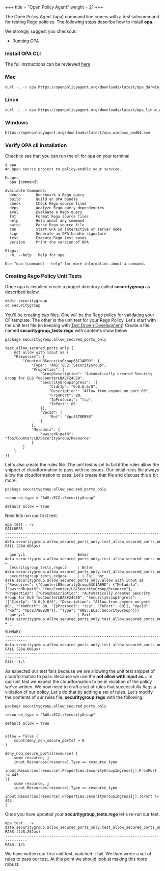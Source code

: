 +++
title = "Open Policy Agent"
weight = 21
+++

The Open Policy Agent (opa) command line comes with a test subcommand for testing Rego policies. The following steps describe how to install **opa**. </br>

We strongly suggest you checkout: 
* [Running OPA](https://www.openpolicyagent.org/docs/latest/#running-opa)


### Install OPA CLI

The full instructions can be reviewed [here](https://www.openpolicyagent.org/docs/latest/#running-opa)

### Mac
```bash
curl -L -o opa https://openpolicyagent.org/downloads/latest/opa_darwin_amd64
```

### Linux
```bash
curl -L -o opa https://openpolicyagent.org/downloads/latest/opa_linux_amd64
```

### Windows
```bash
https://openpolicyagent.org/downloads/latest/opa_windows_amd64.exe
```

### Verify OPA cli installation
Check to see that you can run the cli for opa on your terminal.

```
$ opa
An open source project to policy-enable your service.

Usage:
  opa [command]

Available Commands:
  bench       Benchmark a Rego query
  build       Build an OPA bundle
  check       Check Rego source files
  deps        Analyze Rego query dependencies
  eval        Evaluate a Rego query
  fmt         Format Rego source files
  help        Help about any command
  parse       Parse Rego source file
  run         Start OPA in interactive or server mode
  sign        Generate an OPA bundle signature
  test        Execute Rego test cases
  version     Print the version of OPA

Flags:
  -h, --help   help for opa

Use "opa [command] --help" for more information about a command.
```


### Creating Rego Policy Unit Tests

Once opa is installed create a project directory called **securitygroup** as described below.

```markdown
mkdir securitygroup
cd securitygroup
```

You'll be creating two files. One will be the Rego policy for validating your CF template. The other is the unit test for your Rego Policy. Let's start with the unit test file (in keeping with [Test Driven Development](https://en.wikipedia.org/wiki/Test-driven_development)) Create a file named **securitygroup_tests.rego** with contents show below

```
package securitygroup.allow_secured_ports_only

test_allow_secured_ports_only {
    not allow with input as {
    "Resources": {
        "CounterLBSecurityGroup63C1AB9D": {
            "Type": "AWS::EC2::SecurityGroup",
            "Properties": {
                "GroupDescription": "Automatically created Security Group for ELB fooCounterLBAEF24CE8",
                "SecurityGroupIngress": [{
                    "CidrIp": "0.0.0.0/0",
                    "Description": "Allow from anyone on port 80",
                    "FromPort": 80,
                    "IpProtocol": "tcp",
                    "ToPort": 80
                }],
                "VpcId": {
                    "Ref": "Vpc8378EB38"
                }
            },
            "Metadata": {
                "aws:cdk:path": "foo/Counter/LB/SecurityGroup/Resource"
            }
        }
    }
}}
```

Let's also create the rules file. The unit test is set to fail if the rules allow the snippet of cloudformation to pass with no issues. Our initial rules file always allow the cloudformation to pass. Let's create that file and discuss this a bit more.

```
package securitygroup.allow_secured_ports_only

resource_type = "AWS::EC2::SecurityGroup"

default allow = true

```

Next lets run our first test.

```
opa test . -v
FAILURES
--------------------------------------------------------------------------------
data.securitygroup.allow_secured_ports_only.test_allow_secured_ports_only: FAIL (264.006µs)

  query:1                        Enter data.securitygroup.allow_secured_ports_only.test_allow_secured_ports_only = _
  securitygroup_tests.rego:3     | Enter data.securitygroup.allow_secured_ports_only.test_allow_secured_ports_only
  securitygroup_tests.rego:4     | | Fail not data.securitygroup.allow_secured_ports_only.allow with input as {"Resources": {"CounterLBSecurityGroup63C1AB9D": {"Metadata": {"aws:cdk:path": "foo/Counter/LB/SecurityGroup/Resource"}, "Properties": {"GroupDescription": "Automatically created Security Group for ELB fooCounterLBAEF24CE8", "SecurityGroupIngress": [{"CidrIp": "0.0.0.0/0", "Description": "Allow from anyone on port 80", "FromPort": 80, "IpProtocol": "tcp", "ToPort": 80}], "VpcId": {"Ref": "Vpc8378EB38"}}, "Type": "AWS::EC2::SecurityGroup"}}}
  query:1                        | Fail data.securitygroup.allow_secured_ports_only.test_allow_secured_ports_only = _

SUMMARY
--------------------------------------------------------------------------------
data.securitygroup.allow_secured_ports_only.test_allow_secured_ports_only: FAIL (264.006µs)
--------------------------------------------------------------------------------
FAIL: 1/1
```

As expected our test fails because we are allowing the unit test snippet of cloudformation to pass. Because we use the **not allow with input as...** in our unit test we expect the cloudformation to be in violation of the policy we've written. We now need to craft a set of rules that successfully flags a violation of our policy. Let's do that by adding a set of rules. Let's modify the contents of our rules file, **securitygroup.rego** with the following:

```
package securitygroup.allow_secured_ports_only

resource_type = "AWS::EC2::SecurityGroup"

default allow = true


allow = false {
    count(deny_non_secure_ports) > 0
}

deny_non_secure_ports[resource] {
    some resource, j
    input.Resources[resource].Type == resource_type
    input.Resources[resource].Properties.SecurityGroupIngress[j].FromPort != 443
}{
    some resource, j
    input.Resources[resource].Type == resource_type
    input.Resources[resource].Properties.SecurityGroupIngress[j].ToPort != 443
}
```

Once you have updated your **securitygroup_tests.rego** let's re-run our test.

```
opa test . -v
data.securitygroup.allow_secured_ports_only.test_allow_secured_ports_only: PASS (445.252µs)
--------------------------------------------------------------------------------
PASS: 1/1
```

We have written our first unit test, watched it fail. We then wrote a set of rules to pass our test. At this point we should look at making this more robust. 
